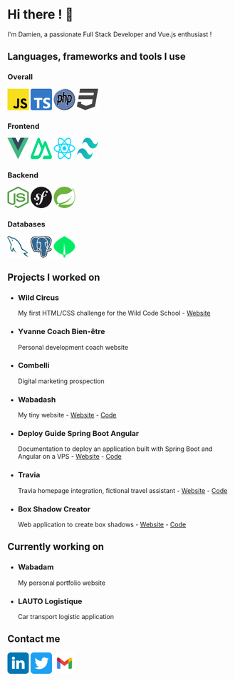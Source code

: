# Hi there ! 👋

I'm Damien, a passionate Full Stack Developer and Vue.js enthusiast !

## Languages, frameworks and tools I use

### Overall
<img height="48" width="48" src="./assets/javascript.svg" alt="JavaScript logo" /> <img height="48" width="48" src="./assets/typescript.svg" alt="TypeScript logo" /> <img height="48" width="48" src="./assets/php.svg" alt="PHP logo" /> <img height="48" width="48" src="./assets/css.svg" alt="CSS logo" />


### Frontend
<img height="48" width="48" src="./assets/vue.svg" alt="Vue.js logo" /> <img height="48" width="48" src="./assets/nuxt.svg" alt="Nuxt logo" /> <img height="48" width="48" src="./assets/react.svg" alt="React logo" /> <img height="48" width="48" src="./assets/tailwind.svg" alt="Tailwind CSS logo" />

### Backend
<img height="48" width="48" src="./assets/node.svg" alt="Node.js logo" /> <img height="48" width="48" src="./assets/symfony.svg" alt="Symfony logo" /> <img height="48" width="48" src="./assets/spring-boot.svg" alt="Spring Boot logo" />

### Databases
<img height="48" width="48" src="./assets/mysql.svg" alt="MySQL logo" /> <img height="48" width="48" src="./assets/postgresql.svg" alt="PostgreSQL logo" /> <img height="48" width="48" src="./assets//mongo.svg" alt="MongoDB logo" />

## Projects I worked on

- ### Wild Circus
  My first HTML/CSS challenge for the Wild Code School - [Website](https://codepen.io/damien-hl/pen/ZjzGNX)
- ### Yvanne Coach Bien-être
  Personal development coach website
- ### Combelli
  Digital marketing prospection
- ### Wabadash
  My tiny website - [Website](https://wabadash.vercel.app/) - [Code](https://github.com/damien-hl/wabadash)
- ### Deploy Guide Spring Boot Angular
  Documentation to deploy an application built with Spring Boot and Angular on a VPS - [Website](https://deploy-guide-spring-boot-angular.vercel.app/) - [Code](https://github.com/damien-hl/deploy-guide-spring-boot-angular)
- ### Travia
  Travia homepage integration, fictional travel assistant - [Website](https://travia.vercel.app/) - [Code](https://github.com/damien-hl/travia)
- ### Box Shadow Creator
  Web application to create box shadows - [Website](https://box-shadow-creator.vercel.app/) - [Code](https://github.com/damien-hl/box-shadow-creator)

## Currently working on

- ### Wabadam
  My personal portfolio website
- ### LAUTO Logistique
  Car transport logistic application
 
## Contact me

[<img height="48" width="48" src="./assets/linkedin.svg" alt="Linkedin logo" />](https://www.linkedin.com/in/damien-heulin/)
[<img height="48" width="48" src="./assets/twitter.svg" alt="JavaScript logo" />](https://twitter.com/damien_hl)
[<img height="48" width="48" src="./assets/gmail.svg" alt="JavaScript logo" />](mailto:damienheulin87@gmail.com)

<!--
**damien-hl/damien-hl** is a ✨ _special_ ✨ repository because its `README.md` (this file) appears on your GitHub profile.

Here are some ideas to get you started:

- 🔭 I’m currently working on ...
- 🌱 I’m currently learning ...
- 👯 I’m looking to collaborate on ...
- 🤔 I’m looking for help with ...
- 💬 Ask me about ...
- 📫 How to reach me: ...
- 😄 Pronouns: ...
- ⚡ Fun fact: ...
-->
